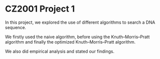 # CZ2001 Project 1
In this project, we explored the use of different algorithms to search a DNA sequence. 

We firstly used the naive algorithm, before using the Knuth–Morris–Pratt algorithm and finally the optimized Knuth–Morris–Pratt algorithm.

We also did empirical analysis and stated our findings.

